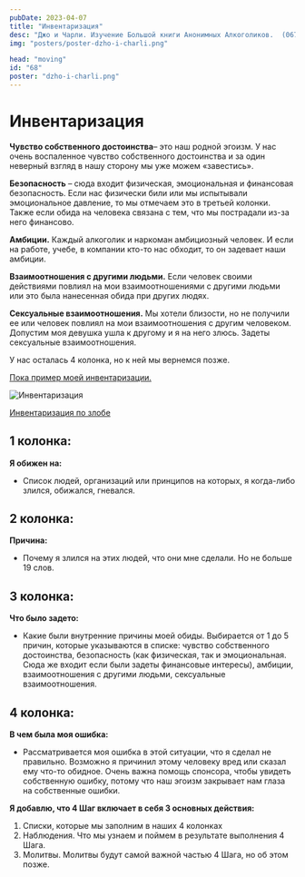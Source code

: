 ```yaml
---
pubDate: 2023-04-07
title: "Инвентаризация"
desc: "Джо и Чарли. Изучение Большой книги Анонимных Алкоголиков.  (067)"
img: "posters/poster-dzho-i-charli.png"

head: "moving"
id: "68"
poster: "dzho-i-charli.png"
---
```


# Инвентаризация

**Чувство собственного достоинства**– это наш родной эгоизм. У нас очень воспаленное чувство собственного достоинства и за один неверный взгляд в нашу сторону мы уже можем «завестись».

**Безопасность** – сюда входит физическая, эмоциональная и финансовая безопасность. Если нас физически били или мы испытывали эмоциональное давление, то мы отмечаем это в третьей колонки. Также если обида на человека связана с тем, что мы пострадали из-за него финансово.

**Амбиции.** Каждый алкоголик и наркоман амбициозный человек. И если на работе, учебе, в компании кто-то нас обходит, то он задевает наши амбиции.

**Взаимоотношения с другими людьми.** Если человек своими действиями повлиял на мои взаимоотношениями с другими людьми или это была нанесенная обида при других людях.

**Сексуальные взаимоотношения.** Мы хотели близости, но не получили ее или человек повлиял на мои взаимоотношения с другим человеком. Допустим моя девушка ушла к другому и я на него злюсь. Задеты сексуальные взаимоотношения.

У нас осталась 4 колонка, но к ней мы вернемся позже.

<u>Пока пример моей инвентаризации.</u>

<picture>
  <source srcset="/in_post/4step-1-small.png" media="(max-width: 800px)">
  <img src="/in_post/4step-1.png" alt="Инвентаризация">
</picture>

<u>Инвентаризация по злобе</u>

## 1 колонка:

**Я обижен на:**

- Список людей, организаций или принципов на которых, я когда-либо злился, обижался, гневался.

## 2 колонка:

**Причина:**

- Почему я злился на этих людей, что они мне сделали. Но не больше 19 слов.

## 3 колонка:

**Что было задето:**

- Какие были внутренние причины моей обиды. Выбирается от 1 до 5 причин, которые указываются в списке: чувство собственного достоинства, безопасность (как физическая, так и эмоциональная. Сюда же входит если были задеты финансовые интересы), амбиции, взаимоотношения с другими людьми, сексуальные взаимоотношения.

## 4 колонка:

**В чем была моя ошибка:**

- Рассматривается моя ошибка в этой ситуации, что я сделал не правильно. Возможно я причинил этому человеку вред или сказал ему что-то обидное. Очень важна помощь спонсора, чтобы увидеть собственную ошибку, потому что наш эгоизм закрывает нам глаза на собственные ошибки.

**Я добавлю, что 4 Шаг включает в себя 3 основных действия:**

1. Списки, которые мы заполним в наших 4 колонках
2. Наблюдения. Что мы узнаем и поймем в результате выполнения 4 Шага.
3. Молитвы. Молитвы будут самой важной частью 4 Шага, но об этом позже.
